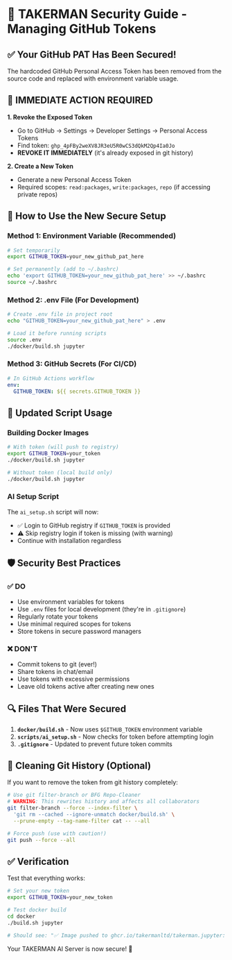 # 🔐 TAKERMAN Security Guide - Managing GitHub Tokens

## ✅ Your GitHub PAT Has Been Secured!

The hardcoded GitHub Personal Access Token has been removed from the source code and replaced with environment variable usage.

## 🚨 IMMEDIATE ACTION REQUIRED

**1. Revoke the Exposed Token**
- Go to GitHub → Settings → Developer Settings → Personal Access Tokens
- Find token: `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`
- **REVOKE IT IMMEDIATELY** (it's already exposed in git history)

**2. Create a New Token**
- Generate a new Personal Access Token
- Required scopes: `read:packages`, `write:packages`, `repo` (if accessing private repos)

## 📝 How to Use the New Secure Setup

### Method 1: Environment Variable (Recommended)

```bash
# Set temporarily
export GITHUB_TOKEN=your_new_github_pat_here

# Set permanently (add to ~/.bashrc)
echo 'export GITHUB_TOKEN=your_new_github_pat_here' >> ~/.bashrc
source ~/.bashrc
```

### Method 2: .env File (For Development)

```bash
# Create .env file in project root
echo "GITHUB_TOKEN=your_new_github_pat_here" > .env

# Load it before running scripts
source .env
./docker/build.sh jupyter
```

### Method 3: GitHub Secrets (For CI/CD)

```yaml
# In GitHub Actions workflow
env:
  GITHUB_TOKEN: ${{ secrets.GITHUB_TOKEN }}
```

## 🔧 Updated Script Usage

### Building Docker Images

```bash
# With token (will push to registry)
export GITHUB_TOKEN=your_token
./docker/build.sh jupyter

# Without token (local build only)
./docker/build.sh jupyter
```

### AI Setup Script

The `ai_setup.sh` script will now:
- ✅ Login to GitHub registry if `GITHUB_TOKEN` is provided
- ⚠️ Skip registry login if token is missing (with warning)
- Continue with installation regardless

## 🛡️ Security Best Practices

### ✅ DO
- Use environment variables for tokens
- Use `.env` files for local development (they're in `.gitignore`)
- Regularly rotate your tokens
- Use minimal required scopes for tokens
- Store tokens in secure password managers

### ❌ DON'T
- Commit tokens to git (ever!)
- Share tokens in chat/email
- Use tokens with excessive permissions
- Leave old tokens active after creating new ones

## 🔍 Files That Were Secured

1. **`docker/build.sh`** - Now uses `$GITHUB_TOKEN` environment variable
2. **`scripts/ai_setup.sh`** - Now checks for token before attempting login
3. **`.gitignore`** - Updated to prevent future token commits

## 🧹 Cleaning Git History (Optional)

If you want to remove the token from git history completely:

```bash
# Use git filter-branch or BFG Repo-Cleaner
# WARNING: This rewrites history and affects all collaborators
git filter-branch --force --index-filter \
  'git rm --cached --ignore-unmatch docker/build.sh' \
  --prune-empty --tag-name-filter cat -- --all

# Force push (use with caution!)
git push --force --all
```

## ✅ Verification

Test that everything works:

```bash
# Set your new token
export GITHUB_TOKEN=your_new_token

# Test docker build
cd docker
./build.sh jupyter

# Should see: "✅ Image pushed to ghcr.io/takermanltd/takerman.jupyter:latest"
```

Your TAKERMAN AI Server is now secure! 🎉